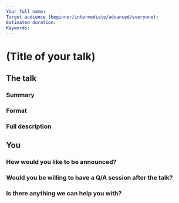 ```yaml
---
Your full name:
Target audience (beginner/intermediate/advanced/everyone):
Estimated duration:
Keywords:
---
```


# (Title of your talk)

<!-- If you need a Table of Contents, put it between these tags. -->
<!-- TOC depthFrom:2 depthTo:3 -->

<!-- /TOC -->

## The talk

### Summary

<!-- One-sentence description of what are you going to present. -->

### Format

<!-- Is it a case study, a live coding session, a workshop or something else? -->

### Full description

<!-- Be as verbose as you like. -->

## You

### How would you like to be announced?

<!-- A few words about yourself. We want to announce you properly! -->

### Would you be willing to have a Q/A session after the talk?

### Is there anything we can help you with?

<!-- Do you need assistance of any kind? -->
